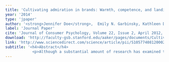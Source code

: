 ```yaml
---
title: 'Cultivating admiration in brands: Warmth, competence, and landing in the “golden quadrant”'
year: '2014'
type: 'jpaper'
author: '<strong>Jennifer Doe</strong>,  Emily N. Garbinsky, Kathleen D. Vohs'
label: 'Journal Paper'
cite: 'Journal of Consumer Psychology, Volume 22, Issue 2, April 2012, Pages 191-194'
download: 'http://faculty-gsb.stanford.edu/aaker/pages/documents/CultivatingAdmirationinBrands_JCP2012.pdf'
link: 'http://www.sciencedirect.com/science/article/pii/S1057740812000290'
subtitle: '<h4>Abstract</h4>
            <p>Although a substantial amount of research has examined the constructs of warmth and competence, far less has examined how these constructs develop and what benefits may accrue when warmth and competence are cultivated. Yet there are positive consequences, both emotional and behavioral, that are likely to occur when brands hold perceptions of both. In this paper, we shed light on when and how warmth and competence are jointly promoted in brands, and why these reputations matter.</p>'
---
```


